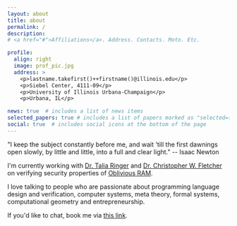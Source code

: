 ```yaml
---
layout: about
title: about
permalink: /
description: 
# <a href="#">Affiliations</a>. Address. Contacts. Moto. Etc.

profile:
  align: right
  image: prof_pic.jpg
  address: >
    <p>lastname.takefirst()++firstname()@illinois.edu</p>
    <p>Siebel Center, 4111-09</p>
    <p>University of Illinois Urbana-Champaign</p>
    <p>Urbana, IL</p>

news: true  # includes a list of news items
selected_papers: true # includes a list of papers marked as "selected={true}"
social: true  # includes social icons at the bottom of the page
---
```


"I keep the subject constantly before me, and wait 'till the first dawnings open slowly, by little and little, into a full and clear light." -- Isaac Newton

I'm currently working with [Dr. Talia Ringer](https://dependenttyp.es) and [Dr. Christopher W. Fletcher](http://cwfletcher.net) on verifying security properties of [Oblivious RAM](https://en.m.wikipedia.org/wiki/Oblivious_RAM). 


I love talking to people who are passionate about programming language design and verification, computer systems, meta theory, formal systems, computational geometry and entrepreneurship.

If you'd like to chat, book me via [this link](https://hleung.youcanbook.me). 

<!-- Write your biography here. Tell the world about yourself. Link to your favorite [subreddit](http://reddit.com){:target="\_blank"}. You can put a picture in, too. The code is already in, just name your picture `prof_pic.jpg` and put it in the `img/` folder. -->

<!-- Put your address / P.O. box / other info right below your picture. You can also disable any these elements by editing `profile` property of the YAML header of your `_pages/about.md`. Edit `_bibliography/papers.bib` and Jekyll will render your [publications page](/al-folio/publications/) automatically.

Link to your social media connections, too. This theme is set up to use [Font Awesome icons](http://fortawesome.github.io/Font-Awesome/){:target="\_blank"} and [Academicons](https://jpswalsh.github.io/academicons/){:target="\_blank"}, like the ones below. Add your Facebook, Twitter, LinkedIn, Google Scholar, or just disable all of them. -->
